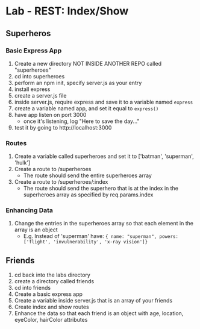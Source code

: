 # Lab - REST: Index/Show

## Superheros

### Basic Express App
1. Create a new directory NOT INSIDE ANOTHER REPO called "superheroes"
1. cd into superheroes
1. perform an npm init, specify server.js as your entry
1. install express
1. create a server.js file
1. inside server.js, require express and save it to a variable named `express`
1. create a variable named app, and set it equal to `express()`
1. have app listen on port 3000
    - once it's listening, log "Here to save the day..."
1. test it by going to http://localhost:3000

### Routes

1. Create a variable called superheroes and set it to ['batman', 'superman', 'hulk']
1. Create a route to /superheroes
    - The route should send the entire superheroes array
1. Create a route to /superheroes/:index
    - The route should send the superhero that is at the index in the superheroes array as specified by req.params.index

### Enhancing Data

1. Change the entries in the superheroes array so that each element in the array is an object
    - E.g. Instead of 'superman' have: `{ name: "superman", powers: ['flight', 'invulnerability', 'x-ray vision']}`

## Friends

1. cd back into the labs directory
1. create a directory called friends
1. cd into friends
1. Create a basic express app
1. Create a variable inside server.js that is an array of your friends
1. Create index and show routes
1. Enhance the data so that each friend is an object with age, location, eyeColor, hairColor attributes
